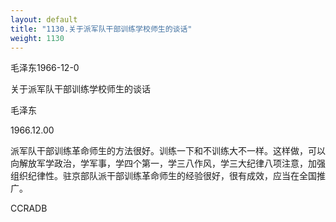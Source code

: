 ```yaml
---
layout: default
title: "1130.关于派军队干部训练学校师生的谈话"
weight: 1130
---
```


毛泽东1966-12-0

关于派军队干部训练学校师生的谈话

毛泽东

1966.12.00

派军队干部训练革命师生的方法很好。训练一下和不训练大不一样。这样做，可以向解放军学政治，学军事，学四个第一，学三八作风，学三大纪律八项注意，加强组织纪律性。驻京部队派干部训练革命师生的经验很好，很有成效，应当在全国推广。

CCRADB

